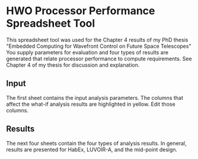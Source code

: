 # HWO Processor Performance Spreadsheet Tool
This spreadsheet tool was used for the Chapter 4 results of my PhD thesis "Embedded Computing for Wavefront Control on Future Space Telescopes"
You supply parameters for evaluation and four types of results are generated that relate processor performance to compute requirements. See Chapter 4 of my thesis for discussion and explanation.

## Input
The first sheet contains the input analysis parameters. The columns that affect the what-if analysis results are highlighted in yellow. Edit those columns.

## Results
The next four sheets contain the four types of analysis results. In general, results are presented for HabEx, LUVOIR-A, and the mid-point design.

